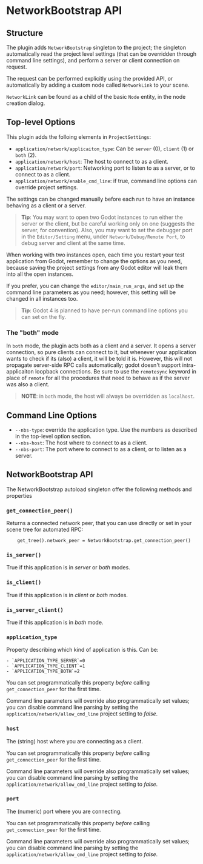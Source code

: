 # NetworkBootstrap API

## Structure

The plugin adds `NetworkBootstrap` singleton to the project; the singleton
automatically read the project level settings (that can be overridden
through command line settings), and perform a server or client connection
on request.

The request can be performed explicitly using the provided API, or 
automatically by adding a custom node called `NetworkLink` to your scene.

`NetworkLink` can be found as a child of the basic `Node` entity, in the
node creation dialog.


## Top-level Options

This plugin adds the folloing elements in `ProjectSettings`:

* `application/network/applicaiton_type`: Can be `server` (0), `client` (1) or `both` (2).
* `application/network/host`: The host to connect to as a client.
* `application/network/port`: Networking port to listen to as a server, or to connect to as a client.
* `application/network/enable_cmd_line`: if true, command line options can override 
   project settings. 

The settings can be changed manually before each run to have an instance 
behaving as a client or a server. 

> __Tip__: You may want to open two Godot instances to run either the server
or the client, but be careful working only on one (suggests the server, for
convention). Also, you may want to set the debugger port in the `Editor/Setting`
menu, under `Network/Debug/Remote Port`, to debug server and client at the same time.

When working with two instances open, each time you restart your test application
from Godot, remember to change the options as you need, because saving the project
settings from any Godot editor will leak them into all the open instances. 

If you prefer, you can change the `editor/main_run_args`, and set up the
command line parameters as you need; however, this setting will be changed in all
instances too.

> __Tip__: Godot 4 is planned to have per-run command line options you can set on the fly.

### The "both" mode

In `both` mode, the plugin acts both as a client and a server. It opens a server connection,
so pure clients can connect to it, but whenever your application wants to check if its (also) 
a client, it will be told it is. However, this will not propagate server-side RPC calls
automatically; godot doesn't support intra-applicaiton loopback connections. Be sure to use
the `remotesync` keyword in place of `remote` for all the procedures that need to behave as
if the server was also a client.

> **NOTE**: in `both` mode, the host will always be overridden as `localhost`.

## Command Line Options

* `--nbs-type`: override the application type. Use the numbers as described in the 
  top-level option section.
* `--nbs-host`: The host where to connect to as a client.
* `--nbs-port`: The port where to connect to as a client, or to listen as a server.

## NetworkBootstrap API

The NetworkBootstrap autoload singleton offer the following methods and properties

### `get_connection_peer()`
Returns a connected network peer, that you can use directly or set in your scene tree 
for automated RPC:

```
    get_tree().network_peer = NetworkBootstrap.get_connection_peer()
```

### `is_server()`

True if this application is in _server_ or _both_ modes.

### `is_client()`

True if this application is in _client_ or _both_ modes.

### `is_server_client()`

True if this application is in _both_ mode.

### `application_type`

Property describing which kind of application is this. Can be:

    - `APPLICATION_TYPE_SERVER`=0
	- `APPLICATION_TYPE_CLIENT`=1
	- `APPLICATION_TYPE_BOTH`=2
    
You can set programmatically this property _before_ calling 
`get_connection_peer` for the first time. 

Command line parameters will override also programmatically set values;
you can disable command line parsing by setting the
`application/network/allow_cmd_line` project setting to _false_.

### `host`

The (string) host where you are connecting as a client.

You can set programmatically this property _before_ calling 
`get_connection_peer` for the first time. 

Command line parameters will override also programmatically set values;
you can disable command line parsing by setting the
`application/network/allow_cmd_line` project setting to _false_.

### `port`

The (numeric) port where you are connecting.

You can set programmatically this property _before_ calling 
`get_connection_peer` for the first time. 

Command line parameters will override also programmatically set values;
you can disable command line parsing by setting the
`application/network/allow_cmd_line` project setting to _false_.
